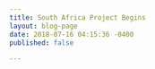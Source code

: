 ```yaml
---
title: South Africa Project Begins
layout: blog-page
date: 2018-07-16 04:15:36 -0400
published: false

---
```


